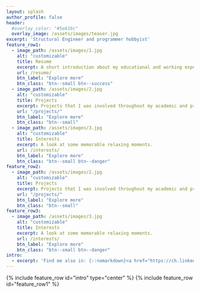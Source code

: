 ```yaml
---
layout: splash
author_profile: false
header:
  #overlay_color: "#5e616c"
  overlay_image: /assets/images/teaser.jpg
excerpt: 'Structural Engineer and programmer hobbyist'
feature_row1:
  - image_path: /assets/images/1.jpg
    alt: "customizable"
    title: Resume
    excerpt: A short introduction about my educational and working experience.
    url: /resume/
    btn_label: "Explore more"
    btn_class: "btn--small btn--success"
  - image_path: /assets/images/2.jpg
    alt: "customizable"
    title: Projects
    excerpt: Projects that I was involved throughout my academic and professional career.
    url: "/projects/"
    btn_label: "Explore more"
    btn_class: "btn--small"
  - image_path: /assets/images/3.jpg
    alt: "customizable"
    title: Interests
    excerpt: A look at some memorable relaxing moments.
    url: /interests/
    btn_label: "Explore more"
    btn_class: "btn--small btn--danger"
feature_row2:
  - image_path: /assets/images/2.jpg
    alt: "customizable"
    title: Projects
    excerpt: Projects that I was involved throughout my academic and professional career.
    url: "/projects/"
    btn_label: "Explore more"
    btn_class: "btn--small"
feature_row3:
  - image_path: /assets/images/3.jpg
    alt: "customizable"
    title: Interests
    excerpt: A look at some memorable relaxing moments.
    url: /interests/
    btn_label: "Explore more"
    btn_class: "btn--small btn--danger"
intro:
  - excerpt: 'Find me also in: {::nomarkdown}<a href="https://ch.linkedin.com/pub/spyridon-daglas/116/8a7/2a9"> <img src="./assets/images/logos/linkedin_logo.png" frameborder="0" width="140px" height="20px" alt="Profil von Spyridon Daglas auf LinkedIn anzeigen"> </a> and <a href="https://github.com/spirosd"> <img src="./assets/images/logos/github_logo.png" frameborder="0" width="140px" height="20px" alt="Profil von Spyridon Daglas auf LinkedIn anzeigen"> </a>{:/nomarkdown} (main project still private)'
---
```


{% include feature_row id="intro" type="center" %}
{% include feature_row id="feature_row1" %}
